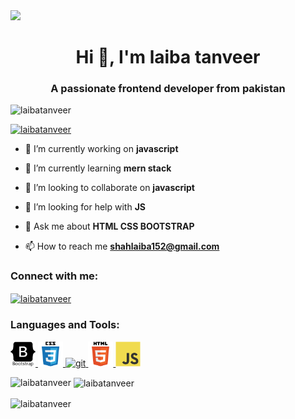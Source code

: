 <img src = "https://cdn.dribbble.com/users/330915/screenshots/3587000/10_coding_dribbble.gif" width="50%">
<h1 align="center">Hi 👋, I'm laiba tanveer</h1>
<h3 align="center">A passionate frontend developer from pakistan</h3>

<p align="left"> <img src="https://komarev.com/ghpvc/?username=laibatanveer&label=Profile%20views&color=0e75b6&style=flat" alt="laibatanveer" /> </p>

<p align="left"> <a href="https://github.com/ryo-ma/github-profile-trophy"><img src="https://github-profile-trophy.vercel.app/?username=laibatanveer" alt="laibatanveer" /></a> </p>

- 🔭 I’m currently working on **javascript**

- 🌱 I’m currently learning **mern stack**

- 👯 I’m looking to collaborate on **javascript**

- 🤝 I’m looking for help with **JS**

- 💬 Ask me about **HTML CSS BOOTSTRAP**

- 📫 How to reach me **shahlaiba152@gmail.com**

<h3 align="left">Connect with me:</h3>
<p align="left">
<a href="https://linkedin.com/in/laibatanveer" target="blank"><img align="center" src="https://raw.githubusercontent.com/rahuldkjain/github-profile-readme-generator/master/src/images/icons/Social/linked-in-alt.svg" alt="laibatanveer" height="30" width="40" /></a>
</p>

<h3 align="left">Languages and Tools:</h3>
<p align="left"> <a href="https://getbootstrap.com" target="_blank" rel="noreferrer"> <img src="https://raw.githubusercontent.com/devicons/devicon/master/icons/bootstrap/bootstrap-plain-wordmark.svg" alt="bootstrap" width="40" height="40"/> </a> <a href="https://www.w3schools.com/css/" target="_blank" rel="noreferrer"> <img src="https://raw.githubusercontent.com/devicons/devicon/master/icons/css3/css3-original-wordmark.svg" alt="css3" width="40" height="40"/> </a> <a href="https://git-scm.com/" target="_blank" rel="noreferrer"> <img src="https://www.vectorlogo.zone/logos/git-scm/git-scm-icon.svg" alt="git" width="40" height="40"/> </a> <a href="https://www.w3.org/html/" target="_blank" rel="noreferrer"> <img src="https://raw.githubusercontent.com/devicons/devicon/master/icons/html5/html5-original-wordmark.svg" alt="html5" width="40" height="40"/> </a> <a href="https://developer.mozilla.org/en-US/docs/Web/JavaScript" target="_blank" rel="noreferrer"> <img src="https://raw.githubusercontent.com/devicons/devicon/master/icons/javascript/javascript-original.svg" alt="javascript" width="40" height="40"/> </a> </p>

<p><img align="left" src="https://github-readme-stats.vercel.app/api/top-langs?username=laibatanveer&show_icons=true&locale=en&layout=compact" alt="laibatanveer" /></p>

<p>&nbsp;<img align="center" src="https://github-readme-stats.vercel.app/api?username=laibatanveer&show_icons=true&locale=en" alt="laibatanveer" /></p>

<p><img align="center" src="https://github-readme-streak-stats.herokuapp.com/?user=laibatanveer&" alt="laibatanveer" /></p>

